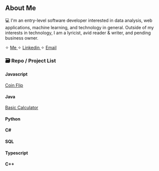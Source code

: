 ## About Me


<!--**kathylam204/kathylam204** is a ✨ _special_ ✨ repository because its `README.md` (this file) appears on your GitHub profile.

Here are some ideas to get you started:-->

💻 I'm an entry-level software developer interested in data analysis, web applications, machine learning, and technology in general. Outside of my interests in technology, I am a lyricist, avid reader & writer, and pending business owner.

✧ <a href= "https://kathylam204.github.io/"> Me </a> ✧ <a href= "https://www.linkedin.com/in/klam204/"> Linkedin </a> ✧ <a href= "mailto: kathylambusiness@gmail.com"> Email</a>

<h3>🗃️ Repo / Project List</h3>
     <h4>Javascript</h4>
     <a href= "https://github.com/kathylam204/coin-flip"> Coin Flip </a>
     <h4>Java</h4>
     <a href= "https://github.com/kathylam204/calculator"> Basic Calculator </a>
     <h4>Python</h4>
     <h4>C#</h4>
     <h4>SQL</h4>
     <h4>Typescript</h4>
     <h4>C++</h4>
     <!--<p>CV</p>
     <a href= "https://github.com/kathylam204"> Github </a> <br>
     <a href= "mailto: kathylambusiness@gmail.com"> Email: kathylambusiness@gmail.com </a>-->

